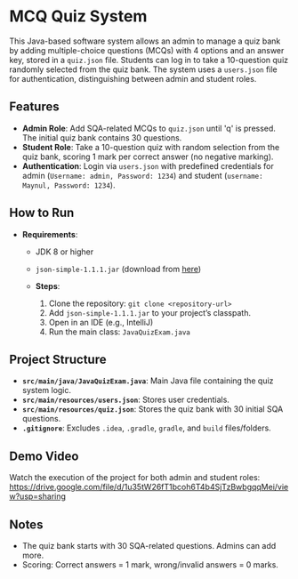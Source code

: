 # MCQ Quiz System
This Java-based software system allows an admin to manage a quiz bank by adding multiple-choice questions (MCQs) with 4 options and an answer key, stored in a `quiz.json` file. Students can log in to take a 10-question quiz randomly selected from the quiz bank. The system uses a `users.json` file for authentication, distinguishing between admin and student roles.

## Features

- **Admin Role**: Add SQA-related MCQs to `quiz.json` until 'q' is pressed. The initial quiz bank contains 30 questions.
- **Student Role**: Take a 10-question quiz with random selection from the quiz bank, scoring 1 mark per correct answer (no negative marking).
- **Authentication**: Login via `users.json` with predefined credentials for admin (`Username: admin, Password: 1234`) and student (`username: Maynul, Password: 1234`).

## How to Run

- **Requirements**:
    - JDK 8 or higher
    - `json-simple-1.1.1.jar` (download from [here](https://code.google.com/archive/p/json-simple/))
 
  - **Steps**:
    1. Clone the repository: `git clone <repository-url>`
    2. Add `json-simple-1.1.1.jar` to your project’s classpath.
    3. Open in an IDE (e.g., IntelliJ) 
    4. Run the main class: `JavaQuizExam.java`

## Project Structure

- **`src/main/java/JavaQuizExam.java`**: Main Java file containing the quiz system logic.
- **`src/main/resources/users.json`**: Stores user credentials.
- **`src/main/resources/quiz.json`**: Stores the quiz bank with 30 initial SQA questions.
- **`.gitignore`**: Excludes `.idea`, `.gradle`, `gradle`, and `build` files/folders.

## Demo Video

Watch the execution of the project for both admin and student roles: https://drive.google.com/file/d/1u35tW26fT1bcoh6T4b4SjTzBwbgqqMei/view?usp=sharing

## Notes

- The quiz bank starts with 30 SQA-related questions. Admins can add more.
- Scoring: Correct answers = 1 mark, wrong/invalid answers = 0 marks.



